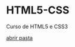 # HTML5-CSS
 Curso de HTML5 e CSS3

<a href='https://viniciussantana32.github.io/HTML5-CSS/Desafios/d010/index2.html'>abrir pasta</a>
